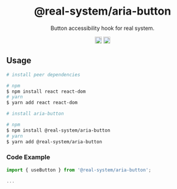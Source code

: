 <h1 align="center">@real-system/aria-button</h1>
<p align="center">Button accessibility hook for real system.</p>
<p align="center">
<a href="https://www.npmjs.com/package/@real-system/aria-button"><img src="https://badgen.net/npm/v/@real-system/aria-button?label=&icon=npm&color=blue" alt="npm version" height="18"/></a>
<a href="https://www.npmjs.com/package/@real-system/aria-button"><img src="https://badgen.net/bundlephobia/min/@real-system/aria-button" alt="minified size" height="18"/></a>
</p>

## Usage

```bash
# install peer dependencies

# npm
$ npm install react react-dom 
# yarn
$ yarn add react react-dom 

# install aria-button

# npm
$ npm install @real-system/aria-button
# yarn
$ yarn add @real-system/aria-button
```

### Code Example

```javascript
import { useButton } from '@real-system/aria-button';

...

```
